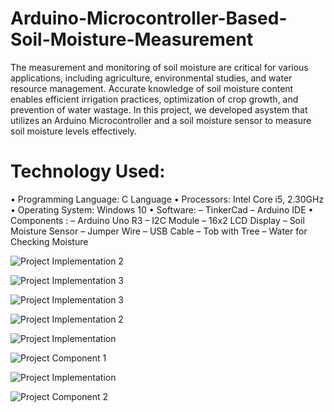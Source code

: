 # Arduino-Microcontroller-Based-Soil-Moisture-Measurement

The measurement and monitoring of soil moisture are critical for various applications, including agriculture, environmental studies, and water resource management. Accurate knowledge of soil moisture content enables efficient irrigation practices, optimization of crop growth, and prevention of water wastage. In this project, we developed asystem that utilizes an Arduino Microcontroller and a soil moisture sensor to measure soil moisture levels effectively.

# Technology Used:
• Programming Language: C Language
• Processors: Intel Core i5, 2.30GHz
• Operating System: Windows 10
• Software:
– TinkerCad
– Arduino IDE
• Components :
– Arduino Uno R3
– I2C Module
– 16x2 LCD Display
– Soil Moisture Sensor
– Jumper Wire
– USB Cable
– Tob with Tree
– Water for Checking Moisture


![Project Implementation 2](https://github.com/user-attachments/assets/cbf004d3-3750-4c19-8b39-35d19cafbef5)

![Project Implementation 3](https://github.com/user-attachments/assets/98b3af65-47c0-45fe-b3d4-e8e8132c1509)

![Project Implementation 3](https://github.com/user-attachments/assets/8ec2464c-1805-4267-b267-4bc78c94a965)

![Project Implementation 2](https://github.com/user-attachments/assets/4b022308-9470-482b-8a99-0eccc6268318)

![Project Implementation](https://github.com/user-attachments/assets/e887fa68-4c4c-4b45-b9dd-58e5a18a7372)

![Project Component 1](https://github.com/user-attachments/assets/75ff244d-1408-4247-90a9-def6f51d79e5)

![Project Implementation](https://github.com/user-attachments/assets/44a2f172-8773-4c72-8656-9ff381919ce5)

![Project Component 2](https://github.com/user-attachments/assets/ac4075c9-4861-485d-84db-b509207d8da8)



